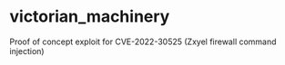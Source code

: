 # victorian_machinery
Proof of concept exploit for CVE-2022-30525 (Zxyel firewall command injection)
